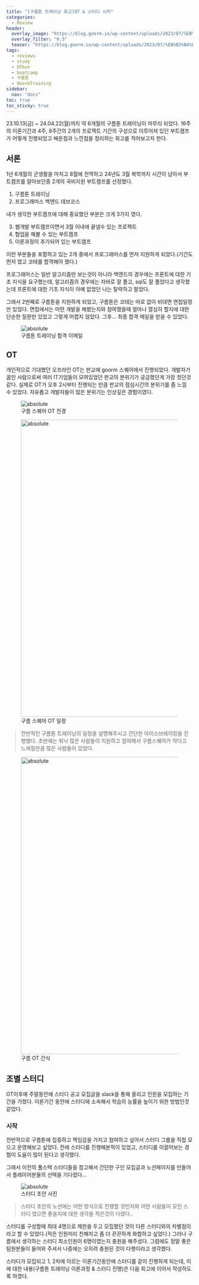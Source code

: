 ```yaml
---
title: "[구름톤 트레이닝 회고]OT & 스터디 시작"
categories:
  - Review
header:
  overlay_image: "https://blog.goorm.io/wp-content/uploads/2023/07/%EB%B3%B4%EB%8F%84%EC%9E%90%EB%A3%8C_%EC%9D%B4%EB%AF%B8%EC%A7%80-%EA%B5%AC%EB%A6%84-IT-%EC%A0%84%EB%AC%B8%EA%B0%80-%EC%96%91%EC%84%B1%EC%9D%84-%EC%9C%84%ED%95%9C-%EA%B5%AC%EB%A6%84%ED%86%A4-%ED%8A%B8%EB%A0%88%EC%9D%B4%EB%8B%9D-%EB%A1%A0%EC%B9%AD-1-2048x1165.png"
  overlay_filter: "0.5"
  teaser: "https://blog.goorm.io/wp-content/uploads/2023/07/%EB%B3%B4%EB%8F%84%EC%9E%90%EB%A3%8C_%EC%9D%B4%EB%AF%B8%EC%A7%80-%EA%B5%AC%EB%A6%84-IT-%EC%A0%84%EB%AC%B8%EA%B0%80-%EC%96%91%EC%84%B1%EC%9D%84-%EC%9C%84%ED%95%9C-%EA%B5%AC%EB%A6%84%ED%86%A4-%ED%8A%B8%EB%A0%88%EC%9D%B4%EB%8B%9D-%EB%A1%A0%EC%B9%AD-1-2048x1165.png"
tags:
  - reviews
  - study
  - OTbun
  - bootcamp
  - 구름톤
  - 9oormTraining
sidebar:
  nav: "docs"
toc: true
toc_sticky: true
---
```


23.10.13(금) ~ 24.04.22(월)까지 약 6개월의 구름톤 트레이닝이 마무리 되었다.
16주의 이론기간과 4주, 8주간의 2개의 프로젝트 기간의 구성으로 이루어져 있던 부트캠프가 어떻게 진행되었고 배운점과 느낀점을 정리하는 회고를 적어보고자 한다.

## 서론

1년 6개월의 군생활을 마치고 8월에 전역하고 24년도 3월 복학까지 시간이 남아서 부트캠프를 알아보던중 2개의 국비지원 부트캠프를 선정했다.

1. 구름톤 트레이닝
2. 프로그래머스 백엔드 데브코스

내가 생각한 부트캠프에 대해 중요했던 부분은 크게 3가지 였다.

3. 웹개발 부트캠프이면서 3월 이내에 끝낼수 있는 프로젝트
4. 협업을 해볼 수 있는 부트캠프
5. 이론과정이 추가되어 있는 부트캠프

이런 부분들을 포함하고 있는 2개 중에서 프로그래머스를 먼저 지원하게 되었다.(기간도 먼저 였고 코테를 합격해야 했다.)

프로그래머스는 일반 알고리즘만 보는것이 아니라 백엔드의 경우에는 프론트에 대한 기초 지식을 요구했는데, 알고리즘의 경우에는 자바로 잘 풀고, sql도 잘 풀었다고 생각했는데 프론트에 대한 기초 지식이 아예 없었던 나는 탈락하고 말았다.

그래서 2번째로 구름톤을 지원하게 되었고, 구름톤은 코테는 따로 없이 비대면 면접일정만 있었다.
면접에서는 어떤 개발을 해봤는지와 참여했을때 얼마나 열심히 할지에 대한 단순한 질문만 있었고 그렇게 어렵지 않았다.
그후... 최종 합격 메일을 받을 수 있었다.

   <figure>
    <img data-action="zoom" src='https://i.imgur.com/HyOhyXD.png' alt='absolute'>
    <figcaption>구름톤 트레이닝 합격 이메일</figcaption>
  </figure>

## OT

개인적으로 기대했던 오프라인 OT는 판교에 goorm 스퀘어에서 진행되었다. 개발자가 꿈인 사람으로써 여러 IT기업들이 모여있었던 판교의 분위기가 궁금했던게 가장 컷던것 같다.
실제로 OT가 오후 2시부터 진행되는 만큼 판교의 점심시간의 분위기를 좀 느낄 수 있었다. 자유롭고 개발자들이 많은 분위기는 인상깊은 경험이였다.

<figure>
  <img data-action="zoom" src='https://i.imgur.com/YC8vDkq.jpeg' alt='absolute'>
  <figcaption>구름 스퀘어 OT 전경</figcaption>
</figure>

<figure>
  <img data-action="zoom" src='https://i.imgur.com/Whv8l7m.jpeg' alt='absolute' height="800px">
  <figcaption>구름 스퀘어 OT 일정</figcaption>
</figure>

> 전반적인 구름톤 트레이닝의 일정을 설명해주시고 간단한 아이스브레이킹을 진행했다. 초반에는 워낙 많은 사람들이 지원하고 참여해서 구름스퀘어가 작다고 느껴질만큼 많은 사람들이 있었다.

<figure>
  <img data-action="zoom" src='https://i.imgur.com/sU1Q6I2.jpeg' alt='absolute' height="800px">
  <figcaption>구름 OT 간식</figcaption>
</figure>

## 조별 스터디

OT이후에 주말동안에 스터디 공고 모집글을 slack을 통해 올리고 인원을 모집하는 기간을 가졌다. 이론기간 동안에 스터디에 소속해서 학습의 능률을 높이기 위한 방법인것 같았다.

### 시작

전반적으로 구름톤에 집중하고 책임감을 가지고 참여하고 싶어서 스터디 그룹을 직접 모으고 운영해보고 싶었다. 전에 스터디를 진행해본적이 있었고, 스터디를 이끌어보는 경험이 도움이 많이 된다고 생각했다.

그래서 이전의 풀스택 스터디들을 참고해서 간단한 구인 모집글과 노션페이지를 만들어서 플레이어분들의 선택을 기다렸다...

<figure>
  <img data-action="zoom" src='https://i.imgur.com/aKHpM9v.png' alt='absolute' >
  <figcaption>스터디 초안 사진</figcaption>
</figure>

> 스터디 초안의 노션에는 어떤 방식으로 진행할 것인지와 어떤 사람들이 모인 스터디 였으면 좋을지에 대한 생각을 적은것이 다였다..

스터디를 구성할때 최대 4명으로 제한을 두고 모집했던 것이 다른 스터디와의 차별점이라고 할 수 있었다.(적은 인원끼리 친해지고 좀 더 끈끈하게 화합하고 싶었다.)
그러나 구름에서 생각하는 스터디 최소인원이 6명이였는지 충원을 해주셨다. 그럼에도 정말 좋은 팀원분들이 들어와 주셔서 나중에는 오히려 충원된 것이 다행이라고 생각했다.

스터디가 모집되고 1, 2차에 이르는 이론기간동안에 스터디를 같이 진행하게 되는데, 이에 대한 내용(구름톤 트레이닝 이론과정 & 스터디 진행)은 다음 회고에 이어서 작성하도록 하겠다.
